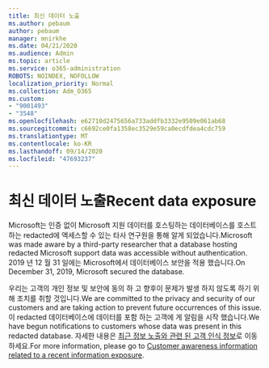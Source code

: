 ```yaml
---
title: 최신 데이터 노출
ms.author: pebaum
author: pebaum
manager: mnirkhe
ms.date: 04/21/2020
ms.audience: Admin
ms.topic: article
ms.service: o365-administration
ROBOTS: NOINDEX, NOFOLLOW
localization_priority: Normal
ms.collection: Adm_O365
ms.custom:
- "9001493"
- "3548"
ms.openlocfilehash: e62710d2475656a733addfb3332e9509e061ab68
ms.sourcegitcommit: c6692ce0fa1358ec3529e59ca0ecdfdea4cdc759
ms.translationtype: MT
ms.contentlocale: ko-KR
ms.lasthandoff: 09/14/2020
ms.locfileid: "47693237"
---
```

# <a name="recent-data-exposure"></a><span data-ttu-id="45cca-102">최신 데이터 노출</span><span class="sxs-lookup"><span data-stu-id="45cca-102">Recent data exposure</span></span>

<span data-ttu-id="45cca-103">Microsoft는 인증 없이 Microsoft 지원 데이터를 호스팅하는 데이터베이스를 호스트 하는 redacted에 액세스할 수 있는 타사 연구원을 통해 알게 되었습니다.</span><span class="sxs-lookup"><span data-stu-id="45cca-103">Microsoft was made aware by a third-party researcher that a database hosting redacted Microsoft support data was accessible without authentication.</span></span> <span data-ttu-id="45cca-104">2019 년 12 월 31 일에는 Microsoft에서 데이터베이스 보안을 적용 했습니다.</span><span class="sxs-lookup"><span data-stu-id="45cca-104">On December 31, 2019, Microsoft secured the database.</span></span>

<span data-ttu-id="45cca-105">우리는 고객의 개인 정보 및 보안에 동의 하 고 향후이 문제가 발생 하지 않도록 하기 위해 조치를 취할 것입니다.</span><span class="sxs-lookup"><span data-stu-id="45cca-105">We are committed to the privacy and security of our customers and are taking action to prevent future occurrences of this issue.</span></span> <span data-ttu-id="45cca-106">이 redacted 데이터베이스에 데이터를 포함 하는 고객에 게 알림을 시작 했습니다.</span><span class="sxs-lookup"><span data-stu-id="45cca-106">We have begun notifications to customers whose data was present in this redacted database.</span></span> <span data-ttu-id="45cca-107">자세한 내용은 [최근 정보 노출와 관련 된 고객 인식 정보](https://aka.ms/privacyinfo)로 이동 하세요.</span><span class="sxs-lookup"><span data-stu-id="45cca-107">For more information, please go to [Customer awareness information related to a recent information exposure](https://aka.ms/privacyinfo).</span></span>
